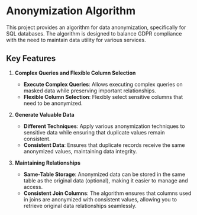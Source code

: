 # Anonymization Algorithm

This project provides an algorithm for data anonymization, specifically for SQL databases. The algorithm is designed to balance GDPR compliance with the need to maintain data utility for various services.

## Key Features

1. **Complex Queries and Flexible Column Selection**
   - **Execute Complex Queries**: Allows executing complex queries on masked data while preserving important relationships.
   - **Flexible Column Selection**: Flexibly select sensitive columns that need to be anonymized.

2. **Generate Valuable Data**
   - **Different Techniques**: Apply various anonymization techniques to sensitive data while ensuring that duplicate values remain consistent.
   - **Consistent Data**: Ensures that duplicate records receive the same anonymized values, maintaining data integrity.

3. **Maintaining Relationships**
   - **Same-Table Storage**: Anonymized data can be stored in the same table as the original data (optional), making it easier to manage and access.
   - **Consistent Join Columns**: The algorithm ensures that columns used in joins are anonymized with consistent values, allowing you to retrieve original data relationships seamlessly.
